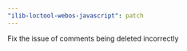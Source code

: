```yaml
---
"ilib-loctool-webos-javascript": patch
---
```


Fix the issue of comments being deleted incorrectly
